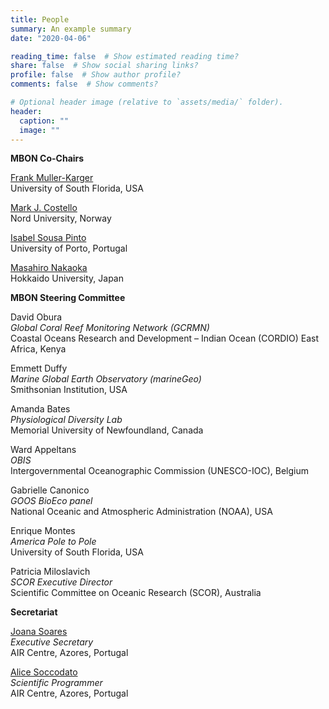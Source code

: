 ```yaml
---
title: People
summary: An example summary
date: "2020-04-06"

reading_time: false  # Show estimated reading time?
share: false  # Show social sharing links?
profile: false  # Show author profile?
comments: false  # Show comments?

# Optional header image (relative to `assets/media/` folder).
header:
  caption: ""
  image: ""
---
```


**MBON Co-Chairs**

[Frank Muller-Karger](mailto:carib@usf.edu)<br>
University of South Florida, USA

[Mark J. Costello](mailto:mark.j.costello@nord.no)<br>
Nord University, Norway

[Isabel Sousa Pinto](mailto:isabel.sousa.pinto@gmail.com)<br>
University of Porto, Portugal

[Masahiro Nakaoka](mailto:nakaoka@fsc.hokudai.ac.jp)<br>
Hokkaido University, Japan

**MBON Steering Committee**      
  
David Obura<br>
*Global Coral Reef Monitoring Network (GCRMN)*<br>
Coastal Oceans Research and Development – Indian Ocean (CORDIO) East Africa, Kenya

Emmett Duffy<br>
*Marine Global Earth Observatory (marineGeo)*<br>
Smithsonian Institution, USA

Amanda Bates<br>
*Physiological Diversity Lab*<br>
Memorial University of Newfoundland, Canada

Ward Appeltans<br>
*OBIS*<br>
Intergovernmental Oceanographic Commission (UNESCO-IOC), Belgium

Gabrielle Canonico<br>
*GOOS BioEco panel*<br>
National Oceanic and Atmospheric Administration (NOAA), USA

Enrique Montes<br>
*America Pole to Pole*<br>
University of South Florida, USA

Patricia Miloslavich<br>
*SCOR Executive Director*<br>
Scientific Committee on Oceanic Research (SCOR), Australia

**Secretariat**

[Joana Soares](mailto:joana.soares@aircentre.org)<br>
*Executive Secretary*<br>
AIR Centre, Azores, Portugal 

[Alice Soccodato](mailto:alice.soccodato@aircentre.org)<br>
*Scientific Programmer*<br>
AIR Centre, Azores, Portugal 
